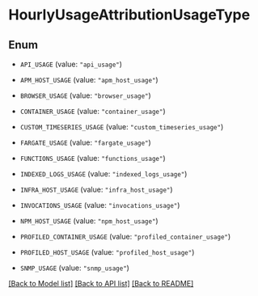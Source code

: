 # HourlyUsageAttributionUsageType

## Enum


* `API_USAGE` (value: `"api_usage"`)

* `APM_HOST_USAGE` (value: `"apm_host_usage"`)

* `BROWSER_USAGE` (value: `"browser_usage"`)

* `CONTAINER_USAGE` (value: `"container_usage"`)

* `CUSTOM_TIMESERIES_USAGE` (value: `"custom_timeseries_usage"`)

* `FARGATE_USAGE` (value: `"fargate_usage"`)

* `FUNCTIONS_USAGE` (value: `"functions_usage"`)

* `INDEXED_LOGS_USAGE` (value: `"indexed_logs_usage"`)

* `INFRA_HOST_USAGE` (value: `"infra_host_usage"`)

* `INVOCATIONS_USAGE` (value: `"invocations_usage"`)

* `NPM_HOST_USAGE` (value: `"npm_host_usage"`)

* `PROFILED_CONTAINER_USAGE` (value: `"profiled_container_usage"`)

* `PROFILED_HOST_USAGE` (value: `"profiled_host_usage"`)

* `SNMP_USAGE` (value: `"snmp_usage"`)


[[Back to Model list]](../README.md#documentation-for-models) [[Back to API list]](../README.md#documentation-for-api-endpoints) [[Back to README]](../README.md)


